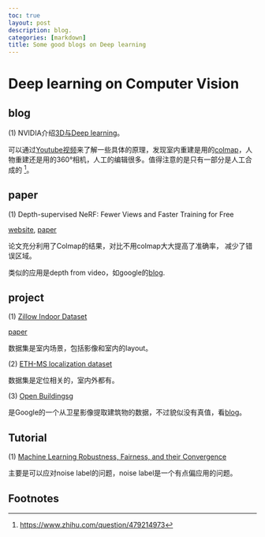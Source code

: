 ```yaml
---
toc: true
layout: post
description: blog.
categories: [markdown]
title: Some good blogs on Deep learning
---
```

# Deep learning on Computer Vision

## blog

(1)  NVIDIA介绍[3D与Deep learning](https://blogs.nvidia.com/blog/2021/08/11/omniverse-making-of-gtc/?ncid=so-yout-405983#cid=sigg21_so-yout_en-us)。

可以通过[Youtube视频](https://www.youtube.com/watch?v=1qhqZ9ECm70)来了解一些具体的原理，发现室内重建是用的[colmap](https://colmap.github.io/)，人物重建还是用的360°相机，人工的编辑很多。值得注意的是只有一部分是人工合成的 [^1]。

## paper

(1) Depth-supervised NeRF: Fewer Views and Faster Training for Free

[website](https://www.cs.cmu.edu/~dsnerf/), [paper](https://arxiv.org/abs/2107.02791)

论文充分利用了Colmap的结果，对比不用colmap大大提高了准确率， 减少了错误区域。

类似的应用是depth from video，如google的[blog](https://ai.googleblog.com/2019/05/moving-camera-moving-people-deep.html).

## project

(1) [Zillow Indoor Dataset](https://github.com/zillow/zind)

[paper](https://openaccess.thecvf.com/content/CVPR2021/papers/Cruz_Zillow_Indoor_Dataset_Annotated_Floor_Plans_With_360deg_Panoramas_and_CVPR_2021_paper.pdf)

数据集是室内场景，包括影像和室内的layout。

(2) [ETH-MS localization dataset](https://github.com/cvg/visloc-iccv2021)

数据集是定位相关的，室内外都有。

(3) [Open Buildingsg](https://sites.research.google/open-buildings/#dataformat)

是Google的一个从卫星影像提取建筑物的数据，不过貌似没有真值，看[blog](https://ai.googleblog.com/2021/07/mapping-africas-buildings-with.html)。

## Tutorial

(1) [Machine Learning Robustness, Fairness, and their Convergence](https://kdd21tutorial-robust-fair-learning.github.io/)

主要是可以应对noise label的问题，noise label是一个有点偏应用的问题。

## Footnotes

[^1]: https://www.zhihu.com/question/479214973
